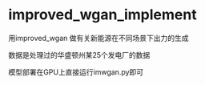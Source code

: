 # improved_wgan_implement
用improved_wgan 做有关新能源在不同场景下出力的生成

数据是处理过的华盛顿州某25个发电厂的数据

模型部署在GPU上直接运行imwgan.py即可
